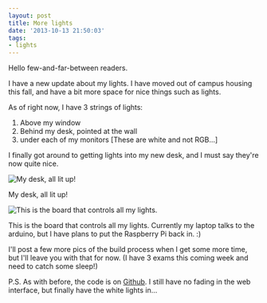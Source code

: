 ```yaml
---
layout: post
title: More lights
date: '2013-10-13 21:50:03'
tags:
- lights
---
```


Hello few-and-far-between readers.

I have a new update about my lights. I have moved out of campus housing this fall, and have a bit more space for nice things such as lights.

As of right now, I have 3 strings of lights:
1. Above my window
2. Behind my desk, pointed at the wall
3. under each of my monitors [These are white and not RGB...]

I finally got around to getting lights into my new desk, and I must say they're now quite nice.


![My desk, all lit up!](http://joshgordon.net/wp-content/uploads/2013/10/IMG_9528.jpg)
<figcaption>My desk, all lit up!</figcaption>


![This is the board that controls all my lights.](http://joshgordon.net/wp-content/uploads/2013/10/IMG_9518.jpg)
<figcaption>This is the board that controls all my lights. Currently my laptop talks to the arduino, but I have plans to put the Raspberry Pi back in. :)</figcaption>

I'll post a few more pics of the build process when I get some more time, but I'll leave you with that for now. (I have 3 exams this coming week and need to catch some sleep!)

P.S. As with before, the code is on <a href="https://github.com/joshgordon/pyLights">Github</a>. I still have no fading in the web interface, but finally have the white lights in...
